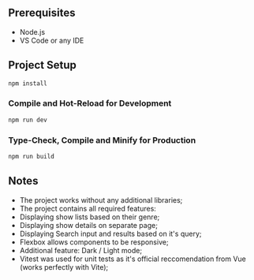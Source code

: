 ## Prerequisites
- Node.js
- VS Code or any IDE

## Project Setup

```sh
npm install
```

### Compile and Hot-Reload for Development

```sh
npm run dev
```

### Type-Check, Compile and Minify for Production

```sh
npm run build
```

## Notes
- The project works without any additional libraries;
- The project contains all required features:
 - Displaying show lists based on their genre;
 - Displaying show details on separate page;
 - Displaying Search input and results based on it's query;
 - Flexbox allows components to be responsive;
- Additional feature: Dark / Light mode;
- Vitest was used for unit tests as it's official reccomendation from Vue (works perfectly with Vite);
